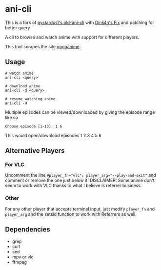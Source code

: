 # ani-cli

This is a fork of [pystardust's old-ani-cli](https://github.com/pystardust/ani-cli/tree/old-ani-cli)
with [Dink4n's Fix](https://github.com/Dink4n/ani-cli) and patching for better query

A cli to browse and watch anime with support for different players.

This tool scrapes the site [gogoanime](https://gogoanime.vc).


## Usage

	# watch anime
	ani-cli <query>

	# download anime
	ani-cli -d <query>

	# resume watching anime
	ani-cli -H

Multiple episodes can be viewed/downloaded by giving the episode range like so

	Choose episode [1-13]: 1 6

This would open/download episodes 1 2 3 4 5 6

## Alternative Players
### For VLC
Uncomment the line `#player_fn="vlc"; player_arg="--play-and-exit"` and comment or remove the one just below it.
DISCLAIMER: Some anime don't seem to work with VLC thanks to what I believe is referrer business.

### Other
For any other player that accepts terminal input, just modify `player_fn` and `player_arg` and the setsid function to work with Referrers as well.

## Dependencies

* grep
* curl
* sed
* mpv or vlc
* ffmpeg
